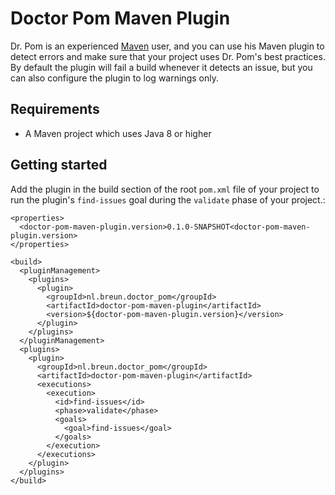 # Doctor Pom Maven Plugin

Dr. Pom is an experienced [Maven](https://maven.apache.org) user,
and you can use his Maven plugin to detect errors and make sure that your project uses Dr. Pom's best practices.
By default the plugin will fail a build whenever it detects an issue,
but you can also configure the plugin to log warnings only.

## Requirements

* A Maven project which uses Java 8 or higher

## Getting started

Add the plugin in the build section of the root `pom.xml` file of your project to run the plugin's `find-issues` goal during the `validate` phase of your project.:

```
<properties>
  <doctor-pom-maven-plugin.version>0.1.0-SNAPSHOT<doctor-pom-maven-plugin.version>
</properties>

<build>
  <pluginManagement>
    <plugins>
      <plugin>
        <groupId>nl.breun.doctor_pom</groupId>
        <artifactId>doctor-pom-maven-plugin</artifactId>
        <version>${doctor-pom-maven-plugin.version}</version>
      </plugin>
    </plugins>
  </pluginManagement>
  <plugins>
    <plugin>
      <groupId>nl.breun.doctor_pom</groupId>
      <artifactId>doctor-pom-maven-plugin</artifactId>
      <executions>
        <execution>
          <id>find-issues</id>
          <phase>validate</phase>
          <goals>
            <goal>find-issues</goal>
          </goals>
        </execution>
      </executions>
    </plugin>
  </plugins>
</build>
```